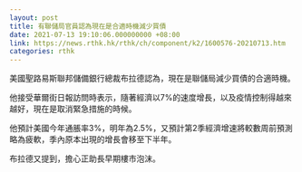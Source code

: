 ```yaml
---
layout: post
title: 有聯儲局官員認為現在是合適時機減少買債
date: 2021-07-13 19:10:06.000000000 +08:00
link: https://news.rthk.hk/rthk/ch/component/k2/1600576-20210713.htm
categories: rthk
---
```


美國聖路易斯聯邦儲備銀行總裁布拉德認為，現在是聯儲局減少買債的合適時機。

他接受華爾街日報訪問時表示，隨著經濟以7%的速度增長，以及疫情控制得越來越好，現在是取消緊急措施的時候。

他預計美國今年通脹率3%，明年為2.5%，又預計第2季經濟增速將較數周前預測略為疲軟，季內原本出現的增長會移至下半年。

布拉德又提到，擔心正助長早期樓市泡沫。
